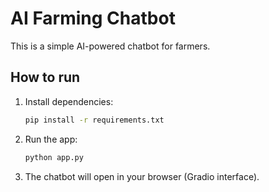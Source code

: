 # AI Farming Chatbot

This is a simple AI-powered chatbot for farmers.

## How to run

1. Install dependencies:
   ```bash
   pip install -r requirements.txt
   ```

2. Run the app:
   ```bash
   python app.py
   ```

3. The chatbot will open in your browser (Gradio interface).
